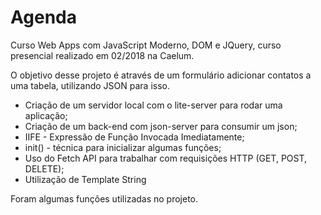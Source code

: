 # Agenda
Curso Web Apps com JavaScript Moderno, DOM e JQuery, curso presencial realizado em 02/2018 na Caelum.

O objetivo desse projeto é através de um formulário adicionar contatos a uma tabela, utilizando JSON para isso.

* Criação de um servidor local com o lite-server para rodar uma aplicação;
* Criação de um back-end com json-server para consumir um json;
* IIFE - Expressão de Função Invocada Imediatamente;
* init() - técnica para inicializar algumas funções;
* Uso do Fetch API para trabalhar com requisições HTTP (GET, POST, DELETE);
* Utilização de Template String

Foram algumas funções utilizadas no projeto.

